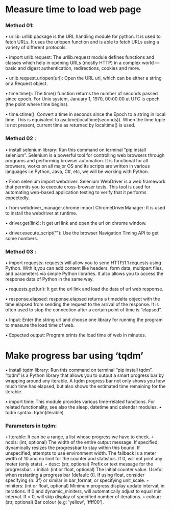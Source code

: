 #  Measure time to load web page
### Method 01:
   • urllib: urllib package is the URL handling module for python. It is used to fetch
     URLs. It uses the urlopen function and is able to fetch URLs using a variety of
     different protocols.  
     
   • import urlib.request: The urllib.request module defines functions and classes
     which help in opening URLs (mostly HTTP) in a complex world — basic and
     digest authentication, redirections, cookies and more. 
     
   • urlib.request.urlopen(url): Open the URL url, which can be either a string or
     a Request object.
     
   • time.time(): The time() function returns the number of seconds passed since
    epoch. For Unix system, January 1, 1970, 00:00:00 at UTC is epoch (the point
    where time begins).
    
   • time.ctime(): Convert a time in seconds since the Epoch to a string in local
    time. This is equivalent to asctime(localtime(seconds)). When the time tuple is
    not present, current time as returned by localtime() is used.

### Method 02 :
   • install selenium library: Run this command on terminal “pip install selenium”. 
     Selenium is a powerful tool for controlling web browsers through programs and 
     performing browser automation. It is functional for all browsers,
     works on all major OS and its scripts are written in various languages i.e Python,
     Java, C#, etc, we will be working with Python.
     
   • From selenium import webdriver: Selenium WebDriver is a web framework that permits 
     you to execute cross-browser tests. This tool is used for automating
     web-based application testing to verify that it performs expectedly.
     
   • from webdriver_manager.chrome import ChromeDriverManager: It is used to install the 
     webdriver at runtime.
     
   • driver.get(link): It get url link and open the url on chrome window.
   
   • driver.execute_script(“”): Use the browser Navigation Timing API to get some numbers.

### Method 03 :
   • import requests: requests will allow you to send HTTP/1.1 requests using Python. With 
   it,you can add content like headers, form data, multipart files, and parameters via simple 
   Python libraries. It also allows you to access the response data of Python in the same way.
   
   • requests.get(url): It get the url link and load the data of url web response.
   
   • response.elapsed: response.elapsed returns a timedelta object with the time elapsed from 
   sending the request to the arrival of the response. It is often used to stop the connection after 
   a certain point of time is “elapsed”.
   
• Input:
    Enter the string url and choose one library for running the program to measure the load time of web. 
    
• Expected output:
    Program prints the load time of web in minutes.

#  Make progress bar using ‘tqdm’
  • install tqdm library: Run this command on terminal “pip install tqdm”. “tqdm” is a Python 
    library that allows you to output a smart progress bar by wrapping around any iterable. A 
    tqdm progress bar not only shows you how much time has elapsed, but also shows the estimated 
    time remaining for the iterable.

  • import time: This module provides various time-related functions. For related functionality, 
    see also the sleep, datetime and calendar modules.
  • tqdm syntax: tqdm(iterable)
### Parameters in tqdm:
  ◦ Iterable: It can be a range, a list whose progress we have to check.
  ◦ ncols: (int, optional)
       The width of the entire output message. If specified, dynamically resizes the progressbar to 
       stay within this bound. If unspecified, attempts to use environment width. The fallback is a 
       meter width of 10 and no limit for the counter and statistics. If 0, will not print any meter 
       (only stats).
  ◦ desc: (str, optional)
       Prefix or text message for the progressbar.
  ◦ initial: (int or float, optional)
       The initial counter value. Useful when restarting a progress bar [default: 0]. If using float, 
       consider specifying {n:.3f} or similar in bar_format, or specifying unit_scale.
  ◦ miniters: (int or float, optional)
       Minimum progress display update interval, in iterations. If 0 and dynamic_miniters, 
       will automatically adjust to equal min interval. If > 0, will skip display of specified number 
       of iterations.
  ◦ colour: (str, optional)
       Bar colour (e.g: 'yellow', 'ffff00').
